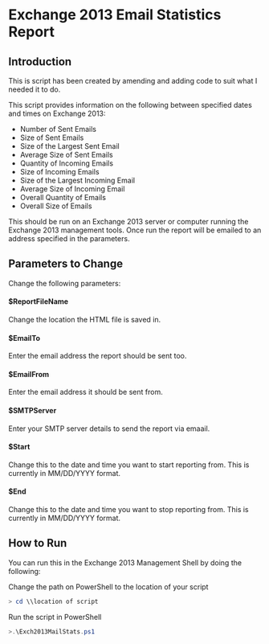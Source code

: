 # Exchange 2013 Email Statistics Report

## Introduction

This is script has been created by amending and adding code to suit what I needed it to do.

This script provides information on the following between specified dates and times on Exchange 2013:

- Number of Sent Emails
- Size of Sent Emails
- Size of the Largest Sent Email
- Average Size of Sent Emails
- Quantity of Incoming Emails
- Size of Incoming Emails
- Size of the Largest Incoming Email
- Average Size of Incoming Email
- Overall Quantity of Emails
- Overall Size of Emails

This should be run on an Exchange 2013 server or computer running the Exchange 2013 management tools. Once run the report will be emailed to an address specified in the parameters.

## Parameters to Change

Change the following parameters:

#### $ReportFileName
Change the location the HTML file is saved in.
#### $EmailTo
Enter the email address the report should be sent too.
#### $EmailFrom
Enter the email address it should be sent from.
#### $SMTPServer
Enter your SMTP server details to send the report via emaail.
#### $Start
Change this to the date and time you want to start reporting from. This is currently in MM/DD/YYYY format.
#### $End
Change this to the date and time you want to stop reporting from. This is currently in MM/DD/YYYY format.

## How to Run

You can run this in the Exchange 2013 Management Shell by doing the following:

Change the path on PowerShell to the location of your script
```powershell
> cd \\location of script
```
Run the script in PowerShell
```powershell
>.\Exch2013MailStats.ps1
```
